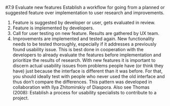 #7.9 Evaluate new features
Establish a workflow for going from a planned or suggested feature over implementation to user research and improvements. 
1. Feature is suggested by developer or user, gets evaluated in review. 
2. Feature is implemented by developers. 
3. Call for user testing on new feature. Results are gathered by UX team. 
4. Improvements are implemented and tested again. 
New functionality needs to be tested thoroughly, especially if it addresses a previously found usability issue. This is best done in cooperation with the developers to already evaluate the features before implementation and prioritize the results of research. 
With new features it is important to discern actual usability issues from problems people have (or think they have) just because the interface is different than it was before. For that, you should ideally test with people who never used the old interface and thus don’t compare the differences. 
This pattern was developed in collaboration with Ilya Zhitomirskiy of Diaspora. Also see Thomas (2008): Establish a process for usability specialists to contribute to a project. 


